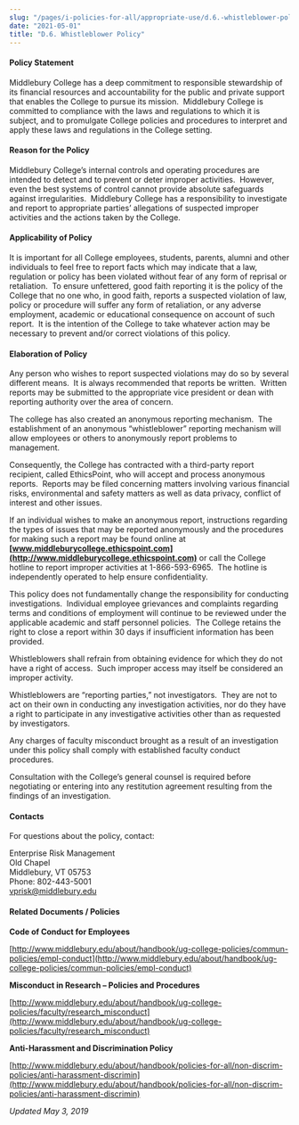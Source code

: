 ```yaml
---
slug: "/pages/i-policies-for-all/appropriate-use/d.6.-whistleblower-policy"
date: "2021-05-01"
title: "D.6. Whistleblower Policy"
---
```


#### **Policy Statement**

Middlebury College has a deep commitment to responsible stewardship of its financial resources and accountability for the public and private support that enables the College to pursue its mission.  Middlebury College is committed to compliance with the laws and regulations to which it is subject, and to promulgate College policies and procedures to interpret and apply these laws and regulations in the College setting.   

#### **Reason for the Policy**

Middlebury College’s internal controls and operating procedures are intended to detect and to prevent or deter improper activities.  However, even the best systems of control cannot provide absolute safeguards against irregularities.  Middlebury College has a responsibility to investigate and report to appropriate parties’ allegations of suspected improper activities and the actions taken by the College.

#### **Applicability of Policy**

It is important for all College employees, students, parents, alumni and other individuals to feel free to report facts which may indicate that a law, regulation or policy has been violated without fear of any form of reprisal or retaliation.  To ensure unfettered, good faith reporting it is the policy of the College that no one who, in good faith, reports a suspected violation of law, policy or procedure will suffer any form of retaliation, or any adverse employment, academic or educational consequence on account of such report.  It is the intention of the College to take whatever action may be necessary to prevent and/or correct violations of this policy.  

#### **Elaboration of Policy**

Any person who wishes to report suspected violations may do so by several different means.  It is always recommended that reports be written.  Written reports may be submitted to the appropriate vice president or dean with reporting authority over the area of concern.

The college has also created an anonymous reporting mechanism.  The establishment of an anonymous “whistleblower” reporting mechanism will allow employees or others to anonymously report problems to management.  

Consequently, the College has contracted with a third-party report recipient, called EthicsPoint, who will accept and process anonymous reports.  Reports may be filed concerning matters involving various financial risks, environmental and safety matters as well as data privacy, conflict of interest and other issues.   

If an individual wishes to make an anonymous report, instructions regarding the types of issues that may be reported anonymously and the procedures for making such a report may be found online at **[www.middleburycollege.ethicspoint.com](http://www.middleburycollege.ethicspoint.com)** or call the College hotline to report improper activities at 1-866-593-6965.  The hotline is independently operated to help ensure confidentiality.  

This policy does not fundamentally change the responsibility for conducting investigations.  Individual employee grievances and complaints regarding terms and conditions of employment will continue to be reviewed under the applicable academic and staff personnel policies.  The College retains the right to close a report within 30 days if insufficient information has been provided.

Whistleblowers shall refrain from obtaining evidence for which they do not have a right of access.  Such improper access may itself be considered an improper activity.

Whistleblowers are “reporting parties,” not investigators.  They are not to act on their own in conducting any investigation activities, nor do they have a right to participate in any investigative activities other than as requested by investigators.

Any charges of faculty misconduct brought as a result of an investigation under this policy shall comply with established faculty conduct procedures.  

Consultation with the College’s general counsel is required before negotiating or entering into any restitution agreement resulting from the findings of an investigation.  

#### **Contacts**

For questions about the policy, contact:

Enterprise Risk Management  
Old Chapel  
Middlebury, VT 05753  
Phone: 802-443-5001  
[vprisk@middlebury.edu](mailto:vprisk@middlebury.edu)

#### **Related Documents / Policies**

**Code of Conduct for Employees**

[http://www.middlebury.edu/about/handbook/ug-college-policies/commun-policies/empl-conduct](http://www.middlebury.edu/about/handbook/ug-college-policies/commun-policies/empl-conduct)<span style="text-decoration:underline">  

</span>

**Misconduct in Research – Policies and Procedures**

[http://www.middlebury.edu/about/handbook/ug-college-policies/faculty/research_misconduct](http://www.middlebury.edu/about/handbook/ug-college-policies/faculty/research_misconduct)

**Anti-Harassment and Discrimination Policy**

[http://www.middlebury.edu/about/handbook/policies-for-all/non-discrim-policies/anti-harassment-discrimin](http://www.middlebury.edu/about/handbook/policies-for-all/non-discrim-policies/anti-harassment-discrimin)

_Updated May 3, 2019_